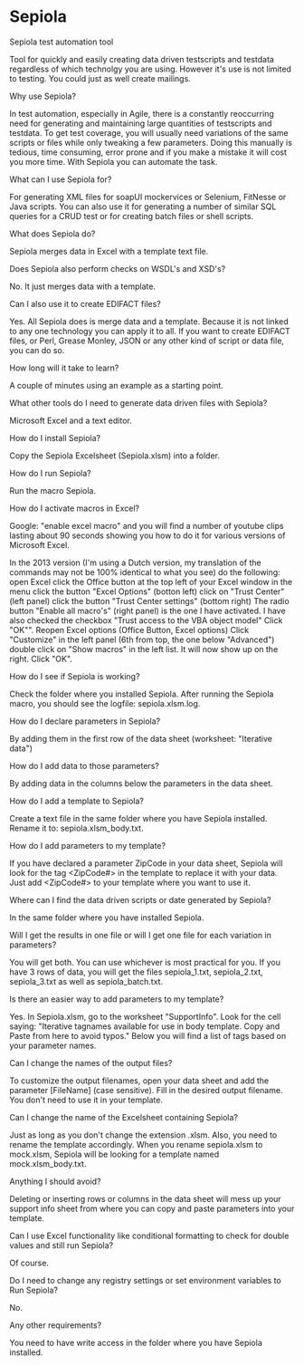 # Sepiola
Sepiola test automation tool

Tool for quickly and easily creating data driven testscripts and testdata regardless of which technolgy you are using. However it's use is not limited to testing. You could just as well create mailings.


Why use Sepiola?

In test automation, especially in Agile, there is a constantly reoccurring need for generating and maintaining large quantities of testscripts and testdata. To get test coverage, you will usually need variations of the same scripts or files while only tweaking a few parameters. Doing this manually is tedious, time consuming, error prone and if you make a mistake it will cost you more time. With Sepiola you can automate the task.


What can I use Sepiola for?

For generating XML files for soapUI mockervices or Selenium, FitNesse or Java scripts. You can also use it for generating a number of similar SQL queries for a CRUD test or for creating batch files or shell scripts.


What does Sepiola do?

Sepiola merges data in Excel with a template text file.


Does Sepiola also perform checks on WSDL's and XSD's?

No. It just merges data with a template.


Can I also use it to create EDIFACT files?

Yes. All Sepiola does is merge data and a template. Because it is not linked to any one technology you can apply it to all. If you want to create EDIFACT files, or Perl, Grease Monley, JSON or any other kind of script or data file, you can do so.


How long will it take to learn?

A couple of minutes using an example as a starting point.


What other tools do I need to generate data driven files with Sepiola?

Microsoft Excel and a text editor.


How do I install Sepiola?

Copy the Sepiola Excelsheet (Sepiola.xlsm) into a folder.


How do I run Sepiola?

Run the macro Sepiola. 


How do I activate macros in Excel?

Google: "enable excel macro" and you will find a number of youtube clips lasting about 90 seconds showing you how to do it for various versions of Microsoft Excel.

In the 2013 version (I'm using a Dutch version, my translation of the commands may not be 100% identical to what you see) do the following:
open Excel
click the Office button at the top left of your Excel window
in the menu click the button "Excel Options" (botton left)
click on "Trust Center" (left panel)
click the button "Trust Center settings" (bottom right)
The radio button "Enable all macro's" (right panel) is the one I have activated.
I have also checked the checkbox "Trust access to the VBA object model"
Click "OK"".
Reopen Excel options (Office Button, Excel options)
Click "Customize" in the left panel (6th from top, the one below "Advanced")
double click on "Show macros" in the left list. It will now show up on the right.
Click "OK".


How do I see if Sepiola is working?

Check the folder where you installed Sepiola. After running the Sepiola macro, you should see the logfile: sepiola.xlsm.log.


How do I declare parameters in Sepiola?

By adding them in the first row of the data sheet (worksheet: "Iterative data")


How do I add data to those parameters?

By adding data in the columns below the parameters in the data sheet.


How do I add a template to Sepiola?

Create a text file in the same folder where you have Sepiola installed. Rename it to: sepiola.xlsm_body.txt.


How do I add parameters to my template?

If you have declared a parameter ZipCode in your data sheet, Sepiola will look for the tag <ZipCode#> in the template to replace it with your data. Just add <ZipCode#> to your template where you want to use it.


Where can I find the data driven scripts or date generated by Sepiola?

In the same folder where you have installed Sepiola.


Will I get the results in one file or will I get one file for each variation in parameters?

You will get both. You can use whichever is most practical for you. If you have 3 rows of data, you will get the files sepiola_1.txt, sepiola_2.txt, sepiola_3.txt as well as sepiola_batch.txt.


Is there an easier way to add parameters to my template?

Yes. In Sepiola.xlsm, go to the worksheet "SupportInfo". Look for the cell saying: "Iterative tagnames available for use in body template. Copy and Paste from here to avoid typos." Below you will find a list of tags based on your parameter names.


Can I change the names of the output files?

To customize the output filenames, open your data sheet and add the parameter [FileName] (case sensitive). Fill in the desired output filename. You don't need to use it in your template.


Can I change the name of the Excelsheet containing Sepiola?

Just as long as you don't change the extension .xlsm. Also, you need to rename the template accordingly. When you rename sepiola.xlsm to mock.xlsm, Sepiola will be looking for a template named mock.xlsm_body.txt.


Anything I should avoid?

Deleting or inserting rows or columns in the data sheet will mess up your support info sheet from where you can copy and paste parameters into your template.

Can I use Excel functionality like conditional formatting to check for double values and still run Sepiola?

Of course.


Do I need to change any registry settings or set environment variables to Run Sepiola?

No.


Any other requirements?

You need to have write access in the folder where you have Sepiola installed.
